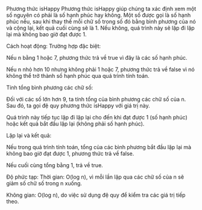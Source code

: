 Phương thức isHappy
Phương thức isHappy giúp chúng ta xác định xem một số nguyên có phải là số hạnh phúc hay không. Một số được gọi là số hạnh phúc nếu, sau khi thay thế mỗi chữ số trong số đó bằng bình phương của nó và cộng lại, kết quả cuối cùng sẽ là 1. Nếu không, quá trình này sẽ lặp đi lặp lại mà không bao giờ đạt được 1.

Cách hoạt động:
Trường hợp đặc biệt:

Nếu n bằng 1 hoặc 7, phương thức trả về true vì đây là các số hạnh phúc.

Nếu n nhỏ hơn 10 nhưng không phải 1 hoặc 7, phương thức trả về false vì nó không thể trở thành số hạnh phúc qua quá trình tính toán.

Tính tổng bình phương các chữ số:

Đối với các số lớn hơn 9, ta tính tổng của bình phương các chữ số của n. Sau đó, ta gọi đệ quy phương thức isHappy với giá trị này.

Quá trình này tiếp tục lặp đi lặp lại cho đến khi đạt được 1 (số hạnh phúc) hoặc kết quả bắt đầu lặp lại (không phải số hạnh phúc).

Lặp lại và kết quả:

Nếu trong quá trình tính toán, tổng của các bình phương bắt đầu lặp lại mà không bao giờ đạt được 1, phương thức trả về false.

Nếu cuối cùng tổng bằng 1, trả về true.

Độ phức tạp:
Thời gian: O(log n), vì mỗi lần lặp qua các chữ số của n sẽ giảm số chữ số trong n xuống.

Không gian: O(log n), do việc sử dụng đệ quy để kiểm tra các giá trị tiếp theo.
